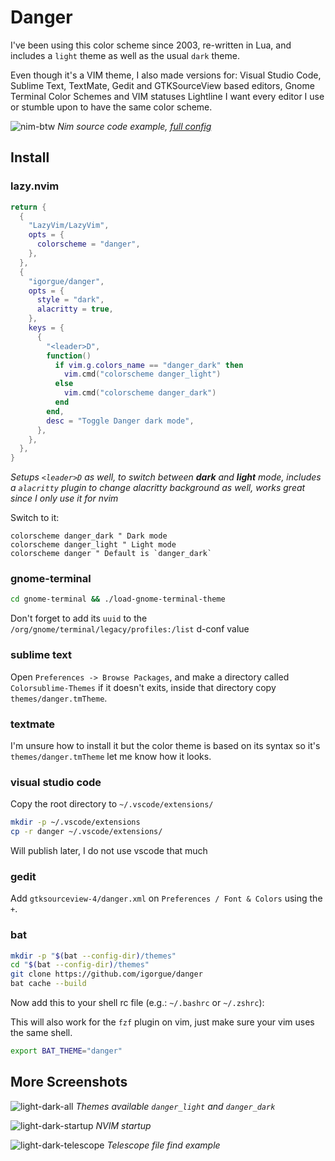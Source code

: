 # Danger

I've been using this color scheme since 2003, re-written in Lua, and includes a `light` theme as well as the usual `dark` theme.

Even though it's a VIM theme, I also made versions for: Visual Studio Code, Sublime Text, TextMate, Gedit and GTKSourceView based editors, Gnome Terminal Color Schemes and VIM statuses Lightline I want every editor I use or stumble upon to have the same color scheme.

![nim-btw](https://github.com/igorgue/danger/assets/7014/eb8c4875-f549-4a70-9e58-bc6e545e6984)
*Nim source code example, [full config](https://github.com/igorgue/dotnvim)*

## Install

### lazy.nvim

```lua
return {
  {
    "LazyVim/LazyVim",
    opts = {
      colorscheme = "danger",
    },
  },
  {
    "igorgue/danger",
    opts = {
      style = "dark",
      alacritty = true,
    },
    keys = {
      {
        "<leader>D",
        function()
          if vim.g.colors_name == "danger_dark" then
            vim.cmd("colorscheme danger_light")
          else
            vim.cmd("colorscheme danger_dark")
          end
        end,
        desc = "Toggle Danger dark mode",
      },
    },
  },
}
```
*Setups `<leader>D` as well, to switch between **dark** and **light** mode, includes a `alacritty` plugin to change alacritty background as well, works great since I only use it for nvim*

Switch to it:

```viml
colorscheme danger_dark " Dark mode
colorscheme danger_light " Light mode
colorscheme danger " Default is `danger_dark`
```

### gnome-terminal

```sh
cd gnome-terminal && ./load-gnome-terminal-theme
```

Don't forget to add its `uuid` to the `/org/gnome/terminal/legacy/profiles:/list` d-conf value

### sublime text

Open `Preferences -> Browse Packages`, and make a directory called `Colorsublime-Themes` if it doesn't exits, inside that directory copy `themes/danger.tmTheme`.

### textmate

I'm unsure how to install it but the color theme is based on its syntax so it's `themes/danger.tmTheme` let me know how it looks.

### visual studio code

Copy the root directory to `~/.vscode/extensions/`

```sh
mkdir -p ~/.vscode/extensions
cp -r danger ~/.vscode/extensions/
```

Will publish later, I do not use vscode that much

### gedit

Add `gtksourceview-4/danger.xml` on `Preferences / Font & Colors` using the `+`.

### bat

```sh
mkdir -p "$(bat --config-dir)/themes"
cd "$(bat --config-dir)/themes"
git clone https://github.com/igorgue/danger
bat cache --build
```

Now add this to your shell rc file (e.g.: `~/.bashrc` or `~/.zshrc`):

This will also work for the `fzf` plugin on vim, just make sure your vim uses the same shell.

```sh
export BAT_THEME="danger"
```

## More Screenshots

![light-dark-all](https://user-images.githubusercontent.com/7014/219985118-d756230a-5687-4d60-aa33-c48673c62b03.png)
*Themes available `danger_light` and `danger_dark`*

![light-dark-startup](https://user-images.githubusercontent.com/7014/219985119-1aa4bda6-0567-4222-866e-4e6e401db764.png)
*NVIM startup*

![light-dark-telescope](https://user-images.githubusercontent.com/7014/219985120-670c8078-12db-4024-b2e1-5ec2ad113d55.png)
*Telescope file find example*
